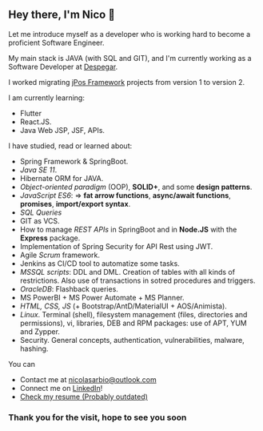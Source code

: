 ## Hey there, I'm Nico 👋

Let me introduce myself as a developer who is working hard to become a proficient Software Engineer.

My main stack is JAVA (with SQL and GIT), and I'm currently working as a Software Developer at [Despegar](https://www.despegar.com).

I worked migrating [jPos Framework](https://github.com/jpos) projects from version 1 to version 2.

I am currently learning:
- Flutter
- React.JS.
- Java Web JSP, JSF, APIs.

I have studied, read or learned about:
- Spring Framework & SpringBoot.
- *Java SE 11*.
- Hibernate ORM for JAVA.
- *Object-oriented paradigm* (OOP), **SOLID+**, and some **design patterns**.
- *JavaScript ES6*: => **fat arrow functions**, **async/await functions**, **promises**, **import/export syntax**.
- *SQL Queries*
- GIT as VCS.
- How to manage *REST APIs* in SpringBoot and in **Node.JS** with the **Express** package.
- Implementation of Spring Security for API Rest using JWT.
- Agile *Scrum* framework.
- Jenkins as CI/CD tool to automatize some tasks.
- *MSSQL scripts*: DDL and DML. Creation of tables with all kinds of restrictions. Also use of transactions in sotred procedures and triggers.
- *OracleDB*: Flashback queries.
- MS PowerBI + MS Power Automate + MS Planner.
- *HTML, CSS, JS* (+ Bootstrap/AntD/MaterialUI + AOS/Animista).
- *Linux*. Terminal (shell), filesystem management (files, directories and permissions), vi, libraries, DEB and RPM packages: use of APT, YUM and Zypper.
- Security. General concepts, authentication, vulnerabilities, malware, hashing.

You can
- Contact me at [nicolasarbio@outlook.com](mailto:nicolasarbio@outlook.com)
- Connect me on [LinkedIn](https://www.linkedin.com/in/nicolás-arbio/?locale=en_US)!
- [Check my resume (Probably outdated)](https://github.com/nicoarbio/nicoarbio/blob/main/Nicolás%20Gabriel%20Arbio%20-%20CV_EN.pdf) 
<!-- - [Check my resume](https://github.com/nicoarbio/nicoarbio/blob/main/Nicolás%20Gabriel%20Arbio%20-%20CV_ES.pdf) (spanish version) -->

### Thank you for the visit, hope to see you soon
